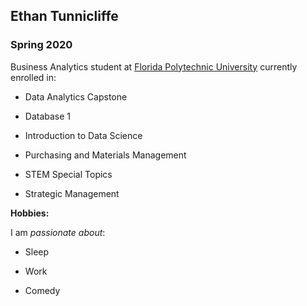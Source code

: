 ## Ethan Tunnicliffe

### Spring 2020 

Business Analytics student at [Florida Polytechnic University](https://www.floridapoly.edu) currently enrolled in: 

- Data Analytics Capstone

- Database 1

- Introduction to Data Science

- Purchasing and Materials Management

- STEM Special Topics

- Strategic Management

**Hobbies:**

I am _passionate about_: 

- Sleep

- Work

- Comedy